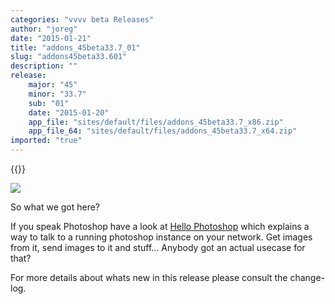 ```yaml
---
categories: "vvvv beta Releases"
author: "joreg"
date: "2015-01-21"
title: "addons_45beta33.7_01"
slug: "addons45beta33.601"
description: ""
release: 
    major: "45"
    minor: "33.7"
    sub: "01"
    date: "2015-01-20"
    app_file: "sites/default/files/addons_45beta33.7_x86.zip"
    app_file_64: "sites/default/files/addons_45beta33.7_x64.zip"
imported: "true"
---
```


{{<previousRelease>}}


![](screenshot1416598937.png) 

So what we got here? 

If you speak Photoshop have a look at [Hello Photoshop](/blog/2014/hello-photoshop-0) which explains a way to talk to a running photoshop instance on your network. Get images from it, send images to it and stuff... Anybody got an actual usecase for that?

For more details about whats new in this release please consult the change-log. 